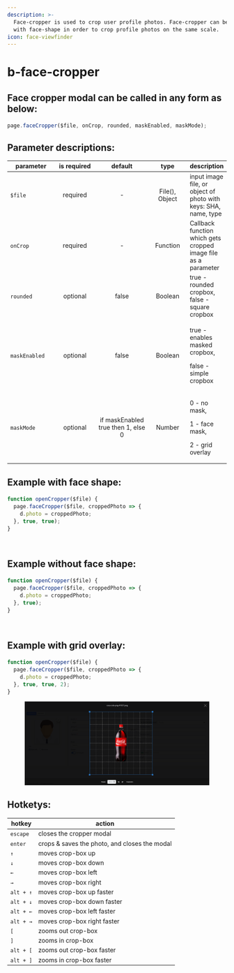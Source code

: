 ```yaml
---
description: >-
  Face-cropper is used to crop user profile photos. Face-cropper can be used
  with face-shape in order to crop profile photos on the same scale.
icon: face-viewfinder
---
```


# b-face-cropper

## Face cropper modal can be called in any form as below:

```javascript
page.faceCropper($file, onCrop, rounded, maskEnabled, maskMode);
```

## Parameter descriptions:

<table><thead><tr><th width="134">parameter</th><th width="136" align="center">is required</th><th width="159" align="center">default</th><th width="116" align="center">type</th><th>description</th></tr></thead><tbody><tr><td><code>$file</code></td><td align="center">required</td><td align="center">-</td><td align="center">File(), Object</td><td>input image file, or object of photo with keys: SHA, name, type</td></tr><tr><td><code>onCrop</code></td><td align="center">required</td><td align="center">-</td><td align="center">Function</td><td>Callback function which gets cropped image file as a parameter</td></tr><tr><td><code>rounded</code></td><td align="center">optional</td><td align="center">false</td><td align="center">Boolean</td><td>true - rounded cropbox, false - square cropbox</td></tr><tr><td><code>maskEnabled</code></td><td align="center">optional</td><td align="center">false</td><td align="center">Boolean</td><td><p>true - enables masked cropbox,</p><p>false - simple cropbox</p></td></tr><tr><td><code>maskMode</code></td><td align="center">optional</td><td align="center">if maskEnabled true then 1, else 0</td><td align="center">Number</td><td><p>0 - no mask,</p><p>1 - face mask,</p><p>2 - grid overlay</p></td></tr></tbody></table>

## Example with face shape:

```javascript
function openCropper($file) {
  page.faceCropper($file, croppedPhoto => {
    d.photo = croppedPhoto;
  }, true, true);
}
```

<figure><img src="../../.gitbook/assets/advanced-topics/frontend-componenets/face-mask.png" alt=""><figcaption></figcaption></figure>

## Example without face shape:

```javascript
function openCropper($file) {
  page.faceCropper($file, croppedPhoto => {
    d.photo = croppedPhoto;
  }, true);
}
```

<figure><img src="../../.gitbook/assets/advanced-topics/frontend-componenets/face-round.png" alt=""><figcaption></figcaption></figure>

## Example with grid overlay:

```javascript
function openCropper($file) {
  page.faceCropper($file, croppedPhoto => {
    d.photo = croppedPhoto;
  }, true, true, 2);
}
```

<figure><img src="../../.gitbook/assets/advanced-topics/frontend-componenets/grid-overlay.png" alt=""><figcaption></figcaption></figure>

## Hotketys:

| hotkey    | action                                        |
| --------- | --------------------------------------------- |
| `escape`  | closes the cropper modal                      |
| `enter`   | crops & saves the photo, and closes the modal |
| `↑`       | moves crop-box up                             |
| `↓`       | moves crop-box down                           |
| `←`       | moves crop-box left                           |
| `→`       | moves crop-box right                          |
| `alt + ↑` | moves crop-box up faster                      |
| `alt + ↓` | moves crop-box down faster                    |
| `alt + ←` | moves crop-box left faster                    |
| `alt + →` | moves crop-box right faster                   |
| `[`       | zooms out crop-box                            |
| `]`       | zooms in crop-box                             |
| `alt + [` | zooms out crop-box faster                     |
| `alt + ]` | zooms in crop-box faster                      |
